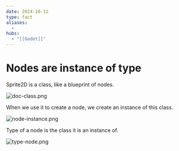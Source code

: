 ```yaml
---
date: 2024-10-12
type: fact
aliases:
  -
hubs:
  - "[[Godot]]"
---
```


# Nodes are instance of type

Sprite2D is a class, like a blueprint of nodes.

![doc-class.png](../assets/imgs/doc-class.png)


When we use it to create a node, we create an instance of this class.

![node-instance.png](../assets/imgs/node-instance.png)


Type of a node is the class it is an instance of.

![type-node.png](../assets/imgs/type-node.png)
